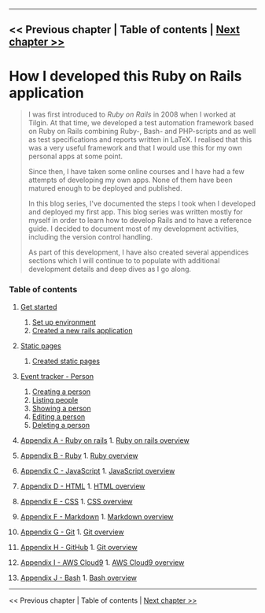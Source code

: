 ----------
<< Previous chapter | Table of contents | [Next chapter >>](./section_1_get_started/1_0_get_started_toc.md)
----------


# How I developed this Ruby on Rails application #
> I was first introduced to *Ruby on Rails* in 2008 when I worked at Tilgin. At that time, we developed a test automation framework based on Ruby on Rails combining Ruby-, Bash- and PHP-scripts and as well as test specifications and reports written in LaTeX. I realised that this was a very useful framework and that I would use this for my own personal apps at some point.
>
> Since then, I have taken some online courses and I have had a few attempts of developing my own apps. None of them have been matured enough to be deployed and published.
>
> In this blog series, I've documented the steps I took when I developed and deployed my first app. This blog series was written mostly for myself in order to learn how to develop Rails and to have a reference guide. I decided to document most of my development activities, including the version control handling.
> 
> As part of this development, I have also created several appendices sections which I will continue to to populate with additional development details and deep dives as I go along.


### Table of contents ###
1. [Get started](./section_1_get_started/1_0_get_started_toc.md)
    1. [Set up environment](./section_1_get_started/1_1_set_up_development_environment.md)
    2. [Created a new rails application](./section_1_get_started/1_2_create_a_new_rails_application.md)


2. [Static pages](./section_2_static_pages/2_0_static_pages_toc.md)
    1. [Created static pages](./section_2_static_pages/2_1_created_static_pages.md)


3. [Event tracker - Person](./section_3_event_tracker_person/3_0_event_tracker_person_toc.md)
    1. [Creating a person](../section_3_event_tracker_person/3_1_creating_a_person.md)
    2. [Listing people](../section_3_event_tracker_person/3_2_listing_people.md)
    3. [Showing a person](../section_3_event_tracker_person/3_3_showing_a_person.md)
    4. [Editing a person](../section_3_event_tracker_person/3_4_editing_a_person.md)
    5. [Deleting a person](../section_3_event_tracker_person/3_5_deleting_a_person.md)


101. [Appendix A - Ruby on rails](./appendix_a_ruby_on_rails/a_0_ruby_on_rails_tot.md)
    1. [Ruby on rails overview](./appendix_a_ruby_on_rails/a_1_ruby_on_rails_overview.md)


102. [Appendix B - Ruby](./appendix_b_ruby/b_0_ruby_tot.md)
    1. [Ruby overview](./appendix_b_ruby/b_1_ruby_overview.md)


103. [Appendix C - JavaScript](./appendix_c_javascript/c_0_javascript_tot.md)
    1. [JavaScript overview](./appendix_c_javascript/c_1_javascript_overview.md)


104. [Appendix D - HTML](./appendix_d_html/d_0_html_tot.md)
    1. [HTML overview](./appendix_d_html/d_1_html_overview.md)


105. [Appendix E - CSS](./appendix_e_css/e_0_css_tot.md)
    1. [CSS overview](./appendix_e_css/e_1_css_overview.md)


106. [Appendix F - Markdown](./appendix_f_markdown/f_0_markdown_tot.md)
    1. [Markdown overview](./appendix_f_markdown/f_1_markdown_overview.md)


107. [Appendix G - Git](./appendix_g_git/g_0_git_tot.md)
    1. [Git overview](./appendix_g_git/g_1_git_overview.md)


108. [Appendix H - GitHub](./appendix_h_github/h_0_github_tot.md)
    1. [Git overview](./appendix_h_github/h_1_github_overview.md)


109. [Appendix I - AWS Cloud9](./appendix_i_aws_cloud9/i_0_aws_cloud9_tot.md)
    1. [AWS Cloud9 overview](./appendix_i_aws_cloud9/i_1_aws_cloud9_overview.md)


110. [Appendix J - Bash](./appendix_j_bash/j_0_bash_tot.md)
    1. [Bash overview](./appendix_j_bash/j_1_bash_overview.md)



----------
<< Previous chapter | Table of contents | [Next chapter >>](./section_1_get_started/1_0_get_started_toc.md)
